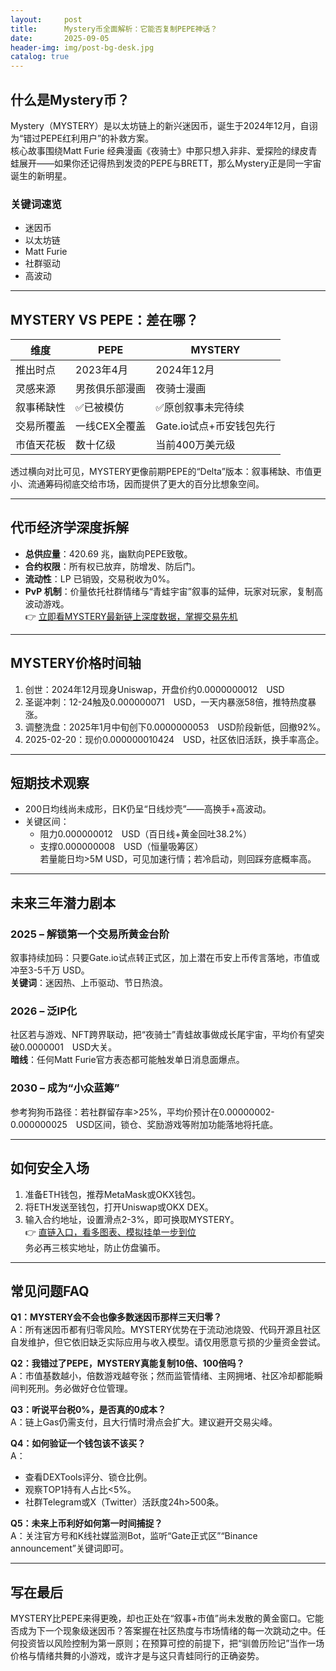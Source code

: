 ```yaml
---
layout:     post
title:      Mystery币全面解析：它能否复制PEPE神话？
date:       2025-09-05
header-img: img/post-bg-desk.jpg
catalog: true
---
```


## 什么是Mystery币？
Mystery（MYSTERY）是以太坊链上的新兴迷因币，诞生于2024年12月，自诩为“错过PEPE红利用户”的补救方案。  
核心故事围绕Matt Furie 经典漫画《夜骑士》中那只想入非非、爱探险的绿皮青蛙展开——如果你还记得热到发烫的PEPE与BRETT，那么Mystery正是同一宇宙诞生的新明星。

### 关键词速览
- 迷因币  
- 以太坊链  
- Matt Furie  
- 社群驱动  
- 高波动  

---

## MYSTERY VS PEPE：差在哪？
| 维度 | PEPE | MYSTERY |
| --- | --- | --- |
| 推出时点 | 2023年4月 | 2024年12月 |
| 灵感来源 | 男孩俱乐部漫画 | 夜骑士漫画 |
| 叙事稀缺性 | ✅已被模仿 | ✅原创叙事未完待续 |
| 交易所覆盖 | 一线CEX全覆盖 | Gate.io试点+币安钱包先行 |
| 市值天花板 | 数十亿级 | 当前400万美元级 |

透过横向对比可见，MYSTERY更像前期PEPE的“Delta”版本：叙事稀缺、市值更小、流通筹码彻底交给市场，因而提供了更大的百分比想象空间。

---

## 代币经济学深度拆解
- **总供应量**：420.69 兆，幽默向PEPE致敬。  
- **合约权限**：所有权已放弃，防增发、防后门。  
- **流动性**：LP 已销毁，交易税收为0%。  
- **PvP 机制**：价量依托社群情绪与“青蛙宇宙”叙事的延伸，玩家对玩家，复制高波动游戏。  
👉 [立即看MYSTERY最新链上深度数据，掌握交易先机](https://okxdog.com/)

---

## MYSTERY价格时间轴
1. 创世：2024年12月现身Uniswap，开盘价约0.0000000012　USD  
2. 圣诞冲刺：12-24触及0.000000071　USD，一天内暴涨58倍，推特热度暴涨。  
3. 调整洗盘：2025年1月中旬创下0.0000000053　USD阶段新低，回撤92%。  
4. 2025-02-20：现价0.000000010424　USD，社区依旧活跃，换手率高企。

---

## 短期技术观察
- 200日均线尚未成形，日K仍呈“日线炒壳”——高换手+高波动。  
- 关键区间：  
  - 阻力0.000000012　USD（百日线+黄金回吐38.2%）  
  - 支撑0.000000008　USD（恒量吸筹区）  
若量能日均>5M USD，可见加速行情；若冷启动，则回踩夯底概率高。

---

## 未来三年潜力剧本
### 2025 – 解锁第一个交易所黄金台阶
叙事持续加码：只要Gate.io试点转正式区，加上潜在币安上币传言落地，市值或冲至3-5千万 USD。  
**关键词**：迷因热、上币驱动、节日热浪。

### 2026 – 泛IP化
社区若与游戏、NFT跨界联动，把“夜骑士”青蛙故事做成长尾宇宙，平均价有望突破0.0000001　USD大关。  
**暗线**：任何Matt Furie官方表态都可能触发单日消息面爆点。

### 2030 – 成为“小众蓝筹”
参考狗狗币路径：若社群留存率>25%，平均价预计在0.00000002-0.000000025　USD区间，锁仓、奖励游戏等附加功能落地将托底。

---

## 如何安全入场
1. 准备ETH钱包，推荐MetaMask或OKX钱包。  
2. 将ETH发送至钱包，打开Uniswap或OKX DEX。  
3. 输入合约地址，设置滑点2-3%，即可换取MYSTERY。  
👉 [直链入口，看多图表、模拟挂单一步到位](https://okxdog.com/)  
务必再三核实地址，防止仿盘骗币。

---

## 常见问题FAQ

**Q1：MYSTERY会不会也像多数迷因币那样三天归零？**  
A：所有迷因币都有归零风险。MYSTERY优势在于流动池烧毁、代码开源且社区自发维护，但它依旧缺乏实际应用与收入模型。请仅用愿意亏损的少量资金尝试。

**Q2：我错过了PEPE，MYSTERY真能复制10倍、100倍吗？**  
A：市值基数越小，倍数游戏越夸张；然而监管情绪、主网拥堵、社区冷却都能瞬间判死刑。务必做好仓位管理。

**Q3：听说平台税0%，是否真的0成本？**  
A：链上Gas仍需支付，且大行情时滑点会扩大。建议避开交易尖峰。

**Q4：如何验证一个钱包该不该买？**  
A：  
- 查看DEXTools评分、锁仓比例。  
- 观察TOP1持有人占比<5%。  
- 社群Telegram或X（Twitter）活跃度24h>500条。

**Q5：未来上币利好如何第一时间捕捉？**  
A：关注官方号和K线社媒监测Bot，监听“Gate正式区”“Binance announcement”关键词即可。

---

## 写在最后
MYSTERY比PEPE来得更晚，却也正处在“叙事+市值”尚未发散的黄金窗口。它能否成为下一个现象级迷因币？答案握在社区热度与市场情绪的每一次跳动之中。任何投资皆以风险控制为第一原则；在预算可控的前提下，把“驯兽历险记”当作一场价格与情绪共舞的小游戏，或许才是与这只青蛙同行的正确姿势。